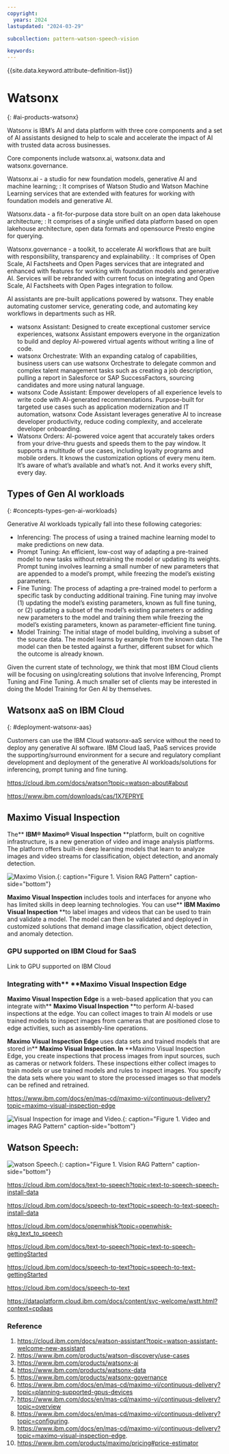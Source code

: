 ```yaml
---
copyright:
  years: 2024
lastupdated: "2024-03-29"

subcollection: pattern-watson-speech-vision

keywords:
---
```

{{site.data.keyword.attribute-definition-list}}

# Watsonx

{: #ai-products-watsonx}

Watsonx is IBM’s AI and data platform with three core components and a set of AI assistants designed to help to scale and accelerate the impact of AI with trusted data across businesses.

Core components include watsonx.ai, watsonx.data and watsonx.governance.

Watsonx.ai - a studio for new foundation models, generative AI and machine learning; : It comprises of Watson Studio and Watson Machine Learning services that are extended with features for working with foundation models and generative AI.

Watsonx.data - a fit-for-purpose data store built on an open data lakehouse architecture; : It comprises of a single unified data platform based on open lakehouse architecture, open data formats and opensource Presto engine for querying.

Watsonx.governance - a toolkit, to accelerate AI workflows that are built with responsibility, transparency and explainability. : It comprises of Open Scale, AI Factsheets and Open Pages services that are integrated and enhanced with features for working with foundation models and generative AI. Services will be rebranded with current focus on integrating and Open Scale, AI Factsheets with Open Pages integration to follow.

AI assistants are pre-built applications powered by watsonx. They enable automating customer service, generating code, and automating key workflows in departments such as HR.

* watsonx Assistant: Designed to create exceptional customer service experiences, watsonx Assistant empowers everyone in the organization to build and deploy AI-powered virtual agents without writing a line of code.
* watsonx Orchestrate: With an expanding catalog of capabilities, business users can use watsonx Orchestrate to delegate common and complex talent management tasks such as creating a job description, pulling a report in Salesforce or SAP SuccessFactors, sourcing candidates and more using natural language.
* watsonx Code Assistant: Empower developers of all experience levels to write code with AI-generated recommendations. Purpose-built for targeted use cases such as application modernization and IT automation, watsonx Code Assistant leverages generative AI to increase developer productivity, reduce coding complexity, and accelerate developer onboarding.
* Watsonx Orders: AI-powered voice agent that accurately takes orders from your drive-thru guests and speeds them to the pay window. It supports a multitude of use cases, including loyalty programs and mobile orders. It knows the customization options of every menu item. It’s aware of what’s available and what’s not. And it works every shift, every day.

## Types of Gen AI workloads

{: #concepts-types-gen-ai-workloads}

Generative AI workloads typically fall into these following categories:

* Inferencing: The process of using a trained machine learning model to make predictions on new data.
* Prompt Tuning: An efficient, low-cost way of adapting a pre-trained model to new tasks without retraining the model or updating its weights. Prompt tuning involves learning a small number of new parameters that are appended to a model’s prompt, while freezing the model’s existing parameters.
* Fine Tuning: The process of adapting a pre-trained model to perform a specific task by conducting additional training. Fine tuning may involve (1) updating the model’s existing parameters, known as full fine tuning, or (2) updating a subset of the model’s existing parameters or adding new parameters to the model and training them while freezing the model’s existing parameters, known as parameter-efficient fine tuning.
* Model Training: The initial stage of model building, involving a subset of the source data. The model learns by example from the known data. The model can then be tested against a further, different subset for which the outcome is already known.

Given the current state of technology, we think that most IBM Cloud clients will be focusing on using/creating solutions that involve Inferencing, Prompt Tuning and Fine Tuning. A much smaller set of clients may be interested in doing the Model Training for Gen AI by themselves.

## Watsonx aaS on IBM Cloud

{: #deployment-watsonx-aas}

Customers can use the IBM Cloud watsonx-aaS service without the need to deploy any generative AI software. IBM Cloud IaaS, PaaS services provide the supporting/surround environment for a secure and regulatory compliant development and deployment of the generative AI workloads/solutions for inferencing, prompt tuning and fine tuning.

https://cloud.ibm.com/docs/watson?topic=watson-about#about

https://www.ibm.com/downloads/cas/1X7EPRYE

## Maximo Visual Inspection

The** **IBM® Maximo® Visual Inspection** **platform, built on cognitive infrastructure, is a new generation of video and image analysis platforms. The platform offers built-in deep learning models that learn to analyze images and video streams for classification, object detection, and anomaly detection.

![Maximo Vision.](image/architecture-image-classification-on-ibmcloud.drawio.svg "Maximo"){: caption="Figure 1. Vision RAG Pattern" caption-side="bottom"}

**Maximo Visual Inspection** includes tools and interfaces for anyone who has limited skills in deep learning technologies. You can use** **IBM Maximo Visual Inspection** **to label images and videos that can be used to train and validate a model. The model can then be validated and deployed in customized solutions that demand image classification, object detection, and anomaly detection.

### GPU supported on IBM Cloud for SaaS

Link to GPU supported on IBM Cloud

### Integrating with** **Maximo Visual Inspection Edge

**Maximo Visual Inspection Edge** is a web-based application that you can integrate with** **Maximo Visual Inspection** **to perform AI-based inspections at the edge. You can collect images to train AI models or use trained models to inspect images from cameras that are positioned close to edge activities, such as assembly-line operations.

**Maximo Visual Inspection Edge** uses data sets and trained models that are stored in** **Maximo Visual Inspection. In** **Maximo Visual Inspection Edge, you create inspections that process images from input sources, such as cameras or network folders. These inspections either collect images to train models or use trained models and rules to inspect images. You specify the data sets where you want to store the processed images so that models can be refined and retrained.

https://www.ibm.com/docs/en/mas-cd/maximo-vi/continuous-delivery?topic=maximo-visual-inspection-edge


![Visual Inspection for image and Video.](image/video-ingestion.drawio.svg "Image and Video analysis"){: caption="Figure 1. Video and images  RAG Pattern" caption-side="bottom"}

## Watson Speech:

![watson Speech.](image/speech-to-text-transcription-pipeline-speech-to-text-transcription-pipeline.drawio.svg "watson speech"){: caption="Figure 1. Vision RAG Pattern" caption-side="bottom"}

https://cloud.ibm.com/docs/text-to-speech?topic=text-to-speech-speech-install-data

https://cloud.ibm.com/docs/speech-to-text?topic=speech-to-text-speech-install-data

https://cloud.ibm.com/docs/openwhisk?topic=openwhisk-pkg_text_to_speech

https://cloud.ibm.com/docs/text-to-speech?topic=text-to-speech-gettingStarted

https://cloud.ibm.com/docs/speech-to-text?topic=speech-to-text-gettingStarted

https://cloud.ibm.com/docs/speech-to-text

https://dataplatform.cloud.ibm.com/docs/content/svc-welcome/wstt.html?context=cpdaas

### Reference

1. https://cloud.ibm.com/docs/watson-assistant?topic=watson-assistant-welcome-new-assistant
2. https://www.ibm.com/products/watson-discovery/use-cases
3. https://www.ibm.com/products/watsonx-ai
4. https://www.ibm.com/products/watsonx-data
5. https://www.ibm.com/products/watsonx-governance
6. https://www.ibm.com/docs/en/mas-cd/maximo-vi/continuous-delivery?topic=planning-supported-gpus-devices
7. https://www.ibm.com/docs/en/mas-cd/maximo-vi/continuous-delivery?topic=overview
8. https://www.ibm.com/docs/en/mas-cd/maximo-vi/continuous-delivery?topic=configuring.
9. https://www.ibm.com/docs/en/mas-cd/maximo-vi/continuous-delivery?topic=maximo-visual-inspection-edge.
10. https://www.ibm.com/products/maximo/pricing#price-estimator
